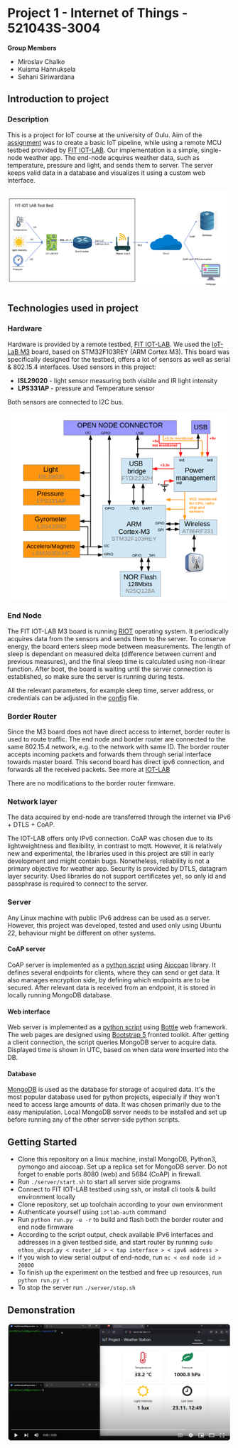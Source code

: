 # Project 1 - Internet of Things - 521043S-3004

**Group Members**
- Miroslav Chalko
- Kuisma Hannuksela
- Sehani Siriwardana

## Introduction to project


### Description

This is a project for IoT course at the university of Oulu. Aim of the [assignment](assignment.pdf) was to create a basic IoT pipeline, while using a remote MCU testbed provided by [FIT IOT-LAB](https://www.iot-lab.info/). Our implementation is a simple, single-node weather app. The end-node acquires weather data, such as temperature, pressure and light, and sends them to server. The server keeps valid data in a database and visualizes it using a custom web interface.

![Local Image](images/diagram_of_project.png)

## Technologies used in project

### Hardware

Hardware is provided by a remote testbed, [FIT IOT-LAB](https://www.iot-lab.info/). We used the [IoT-LaB M3](https://www.iot-lab.info/docs/boards/iot-lab-m3/) board, based on STM32F103REY (ARM Cortex M3). This board was specifically designed for the testbed, offers a lot of sensors as well as serial & 802.15.4 interfaces. Used sensors in this project:
- **ISL29020** - light sensor measuring both visible and IR light intensity
- **LPS331AP** - pressure and Temperature sensor 

Both sensors are connected to I2C bus.

![Local Image](images/Architecture.PNG)


### End Node

The FIT IOT-LAB M3 board is running [RIOT](https://www.riot-os.org) operating system. It periodically acquires data from the sensors and sends them to the server. To conserve energy, the board enters sleep mode between measurements. The length of sleep is dependant on measured delta (difference between current and previous measures), and the final sleep time is calculated using non-linear function. After boot, the board is waiting until the server connection is established, so make sure the server is running during tests. 

All the relevant parameters, for example sleep time, server address, or credentials can be adjusted in the [config](end-node/config.h) file.

### Border Router

Since the M3 board does not have direct access to internet, border router is used to route traffic. The end node and border router are connected to the same 802.15.4 network, e.g. to the network with same ID. The border router accepts incoming packets and forwards them through serial interface towards master board. This second board has direct ipv6 connection, and forwards all the received packets. See more at [IOT-LAB](https://www.iot-lab.info/docs/getting-started/ipv6/)

There are no modifications to the border router firmware.

### Network layer 

The data acquired by end-node are transferred through the internet via IPv6 + DTLS + CoAP.

The IOT-LAB offers only IPv6 connection. CoAP was chosen due to its lightweightness and flexibility, in contrast to mqtt. However, it is relatively new and experimental, the libraries used in this project are still in early development and might contain bugs. Nonetheless, reliability is not a primary objective for weather app. Security is provided by DTLS, datagram layer security. Used libraries do not support certificates yet, so only id and passphrase is required to connect to the server.

### Server 

Any Linux machine with public IPv6 address can be used as a server. However, this project was developed, tested and used only using Ubuntu 22, behaviour might be different on other systems. 

#### CoAP server

CoAP server is implemented as a [python script](server/server.py) using [Aiocoap](https://aiocoap.readthedocs.io/en/latest/index.html) library. It defines several endpoints for clients, where they can send or get data. It also manages encryption side, by defining which endpoints are to be secured. After relevant data is received from an endpoint, it is stored in locally running MongoDB database.

#### Web interface

Web server is implemented as a [python script](server/web/web.py) using [Bottle](https://bottlepy.org/docs/dev/) web framework. The web pages are designed using [Bootstrap 5](https://getbootstrap.com/) fronted toolkit. After getting a client connection, the script queries MongoDB server to acquire data. Displayed time is shown in UTC, based on when data were inserted into the DB.

#### Database

[MongoDB](https://www.mongodb.com/) is used as the database for storage of acquired data. It's the most popular database used for python projects, especially if they won't need to access large amounts of data. It was chosen primarily due to the easy manipulation. Local MongoDB server needs to be installed and set up before running any of the other server-side python scripts. 

## Getting Started

- Clone this repository on a linux machine, install MongoDB, Python3, pymongo and aiocoap. Set up a replica set for MongoDB server. Do not forget to enable ports 8080 (web) and 5684 (CoAP) in firewall. 
- Run ```./server/start.sh``` to start all server side programs
- Connect to FIT IOT-LAB testbed using ssh, or install cli tools & build environment locally
- Clone repository, set up toolchain according to your own environment
- Authenticate yourself using ```iotlab-auth``` command
- Run ```python run.py -e -r``` to build and flash both the border router and end node firmware
- According to the script output, check available IPv6 interfaces and addresses in a given testbed side, and start router by running ```sudo ethos_uhcpd.py < router_id > < tap interface > < ipv6 address >```
- If you wish to view serial output of end-node, run ```nc < end node id > 20000```
- To finish up the experiment on the testbed and free up resources, run ``` python run.py -t``` 
- To stop the server run ```./server/stop.sh```

## Demonstration

[![Video](images/demo_project.png)](https://youtu.be/iyjr8yyTiv8)
